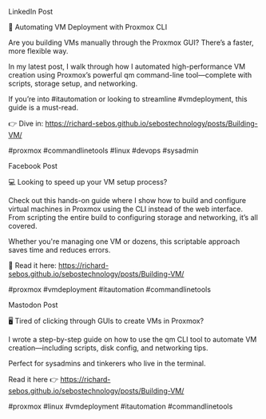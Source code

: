 LinkedIn Post

🚀 Automating VM Deployment with Proxmox CLI

Are you building VMs manually through the Proxmox GUI? There’s a faster, more flexible way.

In my latest post, I walk through how I automated high-performance VM creation using Proxmox’s powerful qm command-line tool—complete with scripts, storage setup, and networking.

If you’re into #itautomation or looking to streamline #vmdeployment, this guide is a must-read.

👉 Dive in: https://richard-sebos.github.io/sebostechnology/posts/Building-VM/

#proxmox #commandlinetools #linux #devops #sysadmin

Facebook Post

💻 Looking to speed up your VM setup process?

Check out this hands-on guide where I show how to build and configure virtual machines in Proxmox using the CLI instead of the web interface. From scripting the entire build to configuring storage and networking, it’s all covered.

Whether you're managing one VM or dozens, this scriptable approach saves time and reduces errors.

🔧 Read it here: https://richard-sebos.github.io/sebostechnology/posts/Building-VM/

#proxmox #vmdeployment #itautomation #commandlinetools

Mastodon Post

🖥️ Tired of clicking through GUIs to create VMs in Proxmox?

I wrote a step-by-step guide on how to use the qm CLI tool to automate VM creation—including scripts, disk config, and networking tips.

Perfect for sysadmins and tinkerers who live in the terminal.

Read it here 👉 https://richard-sebos.github.io/sebostechnology/posts/Building-VM/

#proxmox #linux #vmdeployment #itautomation #commandlinetools
